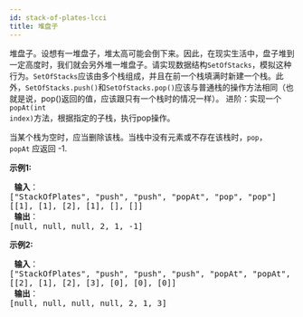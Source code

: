 ```yaml
---
id: stack-of-plates-lcci
title: 堆盘子
---
```

堆盘子。设想有一堆盘子，堆太高可能会倒下来。因此，在现实生活中，盘子堆到一定高度时，我们就会另外堆一堆盘子。请实现数据结构<code>SetOfStacks</code>，模拟这种行为。<code>SetOfStacks</code>应该由多个栈组成，并且在前一个栈填满时新建一个栈。此外，<code>SetOfStacks.push()</code>和<code>SetOfStacks.pop()</code>应该与普通栈的操作方法相同（也就是说，pop()返回的值，应该跟只有一个栈时的情况一样）。 进阶：实现一个<code>popAt(int index)</code>方法，根据指定的子栈，执行pop操作。

当某个栈为空时，应当删除该栈。当栈中没有元素或不存在该栈时，<code>pop</code>，<code>popAt</code> 应返回 -1.

**示例1:**


<pre><strong> 输入</strong>：<br/>[&#34;StackOfPlates&#34;, &#34;push&#34;, &#34;push&#34;, &#34;popAt&#34;, &#34;pop&#34;, &#34;pop&#34;]<br/>[[1], [1], [2], [1], [], []]<br/><strong> 输出</strong>：<br/>[null, null, null, 2, 1, -1]<br/></pre>

**示例2:**


<pre><strong> 输入</strong>：<br/>[&#34;StackOfPlates&#34;, &#34;push&#34;, &#34;push&#34;, &#34;push&#34;, &#34;popAt&#34;, &#34;popAt&#34;, &#34;popAt&#34;]<br/>[[2], [1], [2], [3], [0], [0], [0]]<br/><strong> 输出</strong>：<br/>[null, null, null, null, 2, 1, 3]<br/></pre>

